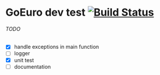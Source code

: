 # GoEuro dev test [![Build Status](https://travis-ci.org/jordanabderrachid/go-euro.svg?branch=master)](https://travis-ci.org/jordanabderrachid/go-euro)

###### TODO

- [x] handle exceptions in main function
- [ ] logger
- [x] unit test
- [ ] documentation
